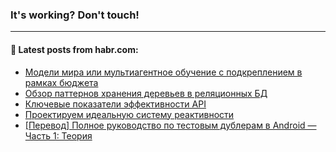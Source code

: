 ### It's working? Don't touch!

---
<!--
#### 🛠️ Technical stack:

![C++](https://img.shields.io/badge/C++-informational?logo=c%2B%2B&style=flat&logoColor=white&color=9C033A)
![Java](https://img.shields.io/badge/Java-informational?logo=java&style=flat&logoColor=white&color=007396)
![Kotlin](https://img.shields.io/badge/Kotlin-informational?logo=Kotlin&style=flat&logoColor=white&color=0095D5)
![JS](https://img.shields.io/badge/JS-informational?logo=javaScript&style=flat&logoColor=black&color=F7Df1E) <br>
![HTML5](https://img.shields.io/badge/HTML5-informational?logo=html5&style=flat&logoColor=white&color=E34F26)
![CSS3](https://img.shields.io/badge/CSS3-informational?logo=css3&style=flat&logoColor=white&color=157286)
![Sass](https://img.shields.io/badge/Saas-informational?logo=sass&style=flat&logoColor=white&color=hotpink)
![PHP](https://img.shields.io/badge/PHP-informational?logo=php&style=flat&logoColor=white&color=777BB4) <br>
![WebPAck](https://img.shields.io/badge/WebPack-informational?logo=webPack&style=flat&logoColor=white&color=FF6F00)
![Bootstrap](https://img.shields.io/badge/Bootstrap-informational?logo=Bootstrap&style=flat&logoColor=white&color=7952B3)
![MySQL](https://img.shields.io/badge/MySQL-informational?logo=MySQL&style=flat&logoColor=white&color=00f) <br>
![NodeJS](https://img.shields.io/badge/NodeJS-informational?logo=node.js&style=flat&logoColor=white&color=43853D)
![Spring](https://img.shields.io/badge/Spring-informational?logo=Spring&style=flat&logoColor=white&color=0A9EDC)
![Angular](https://img.shields.io/badge/Vue-informational?logo=vue.js&style=flat&logoColor=white&color=red)
![Git](https://img.shields.io/badge/Git-informational?logo=git&style=flat&logoColor=white&color=darkorange)

___
-->

#### 💬 Latest posts from habr.com:

<!-- BLOG-POST-LIST:START -->
- [Модели мира или мультиагентное обучение с подкреплением в рамках бюджета](https://habr.com/ru/post/672938/?utm_source=habrahabr&utm_medium=rss&utm_campaign=672938)
- [Обзор паттернов хранения деревьев в реляционных БД](https://habr.com/ru/post/672634/?utm_source=habrahabr&utm_medium=rss&utm_campaign=672634)
- [Ключевые показатели эффективности API](https://habr.com/ru/post/673182/?utm_source=habrahabr&utm_medium=rss&utm_campaign=673182)
- [Проектируем идеальную систему реактивности](https://habr.com/ru/post/673138/?utm_source=habrahabr&utm_medium=rss&utm_campaign=673138)
- [[Перевод] Полное руководство по тестовым дублерам в Android — Часть 1: Теория](https://habr.com/ru/post/673152/?utm_source=habrahabr&utm_medium=rss&utm_campaign=673152)
<!-- BLOG-POST-LIST:END -->
